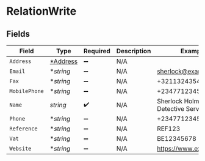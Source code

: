 # RelationWrite


## Fields

| Field                                      | Type                                       | Required                                   | Description                                | Example                                    |
| ------------------------------------------ | ------------------------------------------ | ------------------------------------------ | ------------------------------------------ | ------------------------------------------ |
| `Address`                                  | [*Address](../../models/shared/address.md) | :heavy_minus_sign:                         | N/A                                        |                                            |
| `Email`                                    | **string*                                  | :heavy_minus_sign:                         | N/A                                        | sherlock@example.org                       |
| `Fax`                                      | **string*                                  | :heavy_minus_sign:                         | N/A                                        | +3211324354                                |
| `MobilePhone`                              | **string*                                  | :heavy_minus_sign:                         | N/A                                        | +23477123456                               |
| `Name`                                     | *string*                                   | :heavy_check_mark:                         | N/A                                        | Sherlock Holmes Detective Services         |
| `Phone`                                    | **string*                                  | :heavy_minus_sign:                         | N/A                                        | +23477123456                               |
| `Reference`                                | **string*                                  | :heavy_minus_sign:                         | N/A                                        | REF123                                     |
| `Vat`                                      | **string*                                  | :heavy_minus_sign:                         | N/A                                        | BE12345678                                 |
| `Website`                                  | **string*                                  | :heavy_minus_sign:                         | N/A                                        | https://www.example.org                    |
